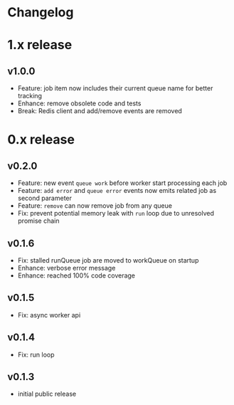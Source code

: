 
Changelog
=========


# 1.x release

## v1.0.0

- Feature: job item now includes their current queue name for better tracking
- Enhance: remove obsolete code and tests
- Break: Redis client and add/remove events are removed


# 0.x release

## v0.2.0

- Feature: new event `queue work` before worker start processing each job
- Feature: `add error` and `queue error` events now emits related job as second parameter
- Feature: `remove` can now remove job from any queue
- Fix: prevent potential memory leak with `run` loop due to unresolved promise chain

## v0.1.6

- Fix: stalled runQueue job are moved to workQueue on startup
- Enhance: verbose error message
- Enhance: reached 100% code coverage

## v0.1.5

- Fix: async worker api

## v0.1.4

- Fix: run loop

## v0.1.3

- initial public release

